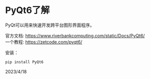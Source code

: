 # PyQt6了解

PyQt可以用来快速开发跨平台图形界面程序。  

官方文档: https://www.riverbankcomputing.com/static/Docs/PyQt6/  
一个教程: https://zetcode.com/pyqt6/  

安装：  
```r
pip install PyQt6
```


2023/4/18  
